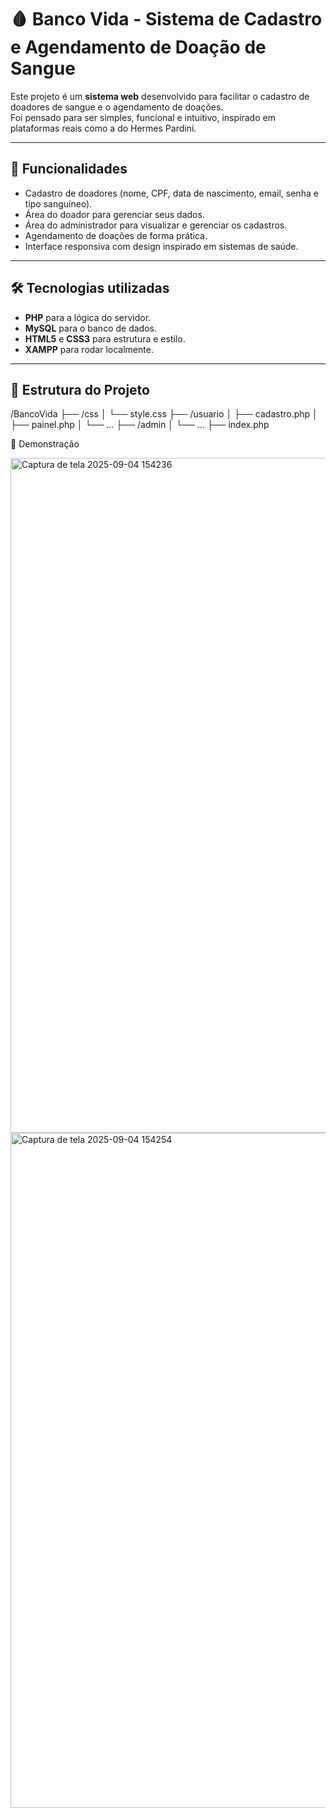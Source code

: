 # 🩸 Banco Vida - Sistema de Cadastro e Agendamento de Doação de Sangue

Este projeto é um **sistema web** desenvolvido para facilitar o cadastro de doadores de sangue e o agendamento de doações.  
Foi pensado para ser simples, funcional e intuitivo, inspirado em plataformas reais como a do Hermes Pardini.

---

## 🚀 Funcionalidades

- Cadastro de doadores (nome, CPF, data de nascimento, email, senha e tipo sanguíneo).
- Área do doador para gerenciar seus dados.
- Área do administrador para visualizar e gerenciar os cadastros.
- Agendamento de doações de forma prática.
- Interface responsiva com design inspirado em sistemas de saúde.

---

## 🛠️ Tecnologias utilizadas

- **PHP** para a lógica do servidor.  
- **MySQL** para o banco de dados.  
- **HTML5** e **CSS3** para estrutura e estilo.  
- **XAMPP** para rodar localmente.

---
## 📂 Estrutura do Projeto
/BancoVida
├── /css
│ └── style.css
├── /usuario
│ ├── cadastro.php
│ ├── painel.php
│ └── ...
├── /admin
│ └── ...
├── index.php


📸 Demonstração

<img width="1920" height="1080" alt="Captura de tela 2025-09-04 154236" src="https://github.com/user-attachments/assets/6ef6de1f-da0b-4af5-a053-6b65a1fe99d9" />
<img width="1920" height="1080" alt="Captura de tela 2025-09-04 154254" src="https://github.com/user-attachments/assets/b0d3e453-e2a5-45cb-b03a-2f9c4fad7c68" />
